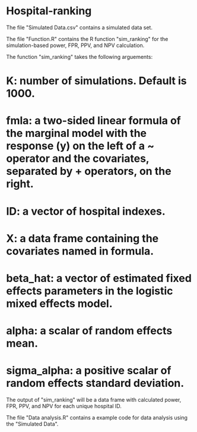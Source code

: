 # Hospital-ranking
The file "Simulated Data.csv" contains a simulated data set. 

The file "Function.R" contains the R function "sim_ranking" for the simulation-based power, FPR, PPV, and NPV calculation.

The function "sim_ranking" takes the following arguements:
  # K: number of simulations. Default is 1000.
  # fmla: a two-sided linear formula of the marginal model with the response (y) on the left of a ~ operator and the covariates, separated by + operators, on the right.
  # ID: a vector of hospital indexes.
  # X: a data frame containing the covariates named in formula. 
  # beta_hat: a vector of estimated fixed effects parameters in the logistic mixed effects model.
  # alpha: a scalar of random effects mean.
  # sigma_alpha: a positive scalar of random effects standard deviation.
The output of "sim_ranking" will be a data frame with calculated power, FPR, PPV, and NPV for each unique hospital ID.

The file "Data analysis.R" contains a example code for data analysis using the "Simulated Data".
